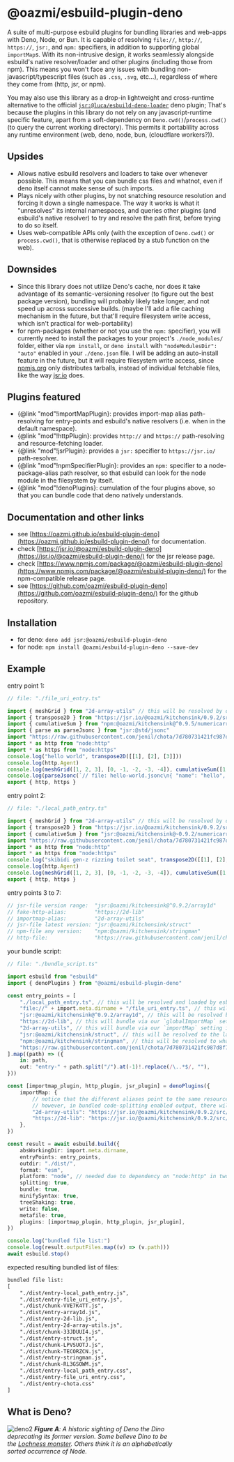 # @oazmi/esbuild-plugin-deno

A suite of multi-purpose esbuild plugins for bundling libraries and web-apps with Deno, Node, or Bun.
It is capable of resolving `file://`, `http://`, `https://`, `jsr:`, and `npm:` specifiers, in addition to supporting global `importMap`s.
With its non-intrusive design, it works seamlessly alongside esbuild's native resolver/loader and other plugins (including those from npm).
This means you won't face any issues with bundling non-javascript/typescript files (such as `.css`, `.svg`, etc...),
regardless of where they come from (http, jsr, or npm).

You may also use this library as a drop-in lightweight and cross-runtime alternative to the official [`jsr:@luca/esbuild-deno-loader`](https://jsr.io/@luca/esbuild-deno-loader) deno plugin;
That's because the plugins in this library do not rely on any javascript-runtime specific feature, apart from a soft-dependency on `Deno.cwd()`/`process.cwd()` (to query the current working directory).
This permits it portablility across any runtime environment (web, deno, node, bun, (cloudflare workers?)).

## Upsides

- Allows native esbuild resolvers and loaders to take over whenever possible.
  This means that you can bundle css files and whatnot, even if deno itself cannot make sense of such imports.
- Plays nicely with other plugins, by not snatching resource resolution and forcing it down a single namespace.
  The way it works is what it "unresolves" its internal namespaces, and queries other plugins (and esbuild's native resolver) to try and resolve the path first, before trying to do so itself.
- Uses web-compatible APIs only (with the exception of `Deno.cwd()` or `process.cwd()`, that is otherwise replaced by a stub function on the web).

## Downsides

- Since this library does not utilize Deno's cache, nor does it take advantage of its semantic-versioning resolver (to figure out the best package version), bundling will probably likely take longer, and not speed up across successive builds.
  (maybe I'll add a file caching mechanism in the future, but that'll require filesystem write access, which isn't practical for web-portability)
- for npm-packages (whether or not you use the `npm:` specifier), you will currently need to install the packages to your project's `./node_modules/` folder, either via `npm install`, or `deno install` with `"nodeModulesDir": "auto"` enabled in your `./deno.json` file.
  I will be adding an auto-install feature in the future, but it will require filesystem write access,
  since [npmjs.org](http://registry.npmjs.org/) only distributes tarballs, instead of individual fetchable files,
  like the way [jsr.io](https://jsr.io/) does.

## Plugins featured

- {@link "mod"!importMapPlugin}: provides import-map alias path-resolving for entry-points and esbuild's native resolvers (i.e. when in the default namespace).
- {@link "mod"!httpPlugin}: provides `http://` and `https://` path-resolving and resource-fetching loader.
- {@link "mod"!jsrPlugin}: provides a `jsr:` specifier to `https://jsr.io/` path-resolver.
- {@link "mod"!npmSpecifierPlugin}: provides an `npm:` specifier to a node-package-alias path resolver,
  so that esbuild can look for the node module in the filesystem by itself.
- {@link "mod"!denoPlugins}: cumulation of the four plugins above, so that you can bundle code that deno natively understands.

## Documentation and other links

- see [https://oazmi.github.io/esbuild-plugin-deno](https://oazmi.github.io/esbuild-plugin-deno/) for documentation.
- check [https://jsr.io/@oazmi/esbuild-plugin-deno](https://jsr.io/@oazmi/esbuild-plugin-deno/) for the jsr release page.
- check [https://www.npmjs.com/package/@oazmi/esbuild-plugin-deno](https://www.npmjs.com/package/@oazmi/esbuild-plugin-deno/) for the npm-compatible release page.
- see [https://github.com/oazmi/esbuild-plugin-deno](https://github.com/oazmi/esbuild-plugin-deno/) for the github repository.

## Installation

- for deno: `deno add jsr:@oazmi/esbuild-plugin-deno`
- for node: `npm install @oazmi/esbuild-plugin-deno --save-dev`

## Example

entry point 1:

```ts
// file: "./file_uri_entry.ts"

import { meshGrid } from "2d-array-utils" // this will be resolved by our `http_plugin`'s `globalImportMap` setting
import { transpose2D } from "https://jsr.io/@oazmi/kitchensink/0.9.2/src/numericarray.ts"
import { cumulativeSum } from "npm:@oazmi/kitchensink@^0.9.5/numericarray"
import { parse as parseJsonc } from "jsr:@std/jsonc"
import "https://raw.githubusercontent.com/jenil/chota/7d780731421fc987d8f7a1c8f66c730d8573684c/src/chota.css"
import * as http from "node:http"
import * as https from "node:https"
console.log("hello world", transpose2D([[1], [2], [3]]))
console.log(http.Agent)
console.log(meshGrid([1, 2, 3], [0, -1, -2, -3, -4]), cumulativeSum([1, 2, 3, 4]))
console.log(parseJsonc(`// file: hello-world.jsonc\n{ "name": "hello", "planet": "world" }`))
export { http, https }
```

entry point 2:

```ts
// file: "./local_path_entry.ts"

import { meshGrid } from "2d-array-utils" // this will be resolved by our `importmap_plugin`'s `importMap` setting
import { transpose2D } from "https://jsr.io/@oazmi/kitchensink/0.9.2/src/numericarray.ts"
import { cumulativeSum } from "jsr:@oazmi/kitchensink@~0.9.2/numericarray"
import "https://raw.githubusercontent.com/jenil/chota/7d780731421fc987d8f7a1c8f66c730d8573684c/src/chota.css"
import * as http from "node:http"
import * as https from "node:https"
console.log("skibidi gen-z rizzing toilet seat", transpose2D([[1], [2], [3]]))
console.log(http.Agent)
console.log(meshGrid([1, 2, 3], [0, -1, -2, -3, -4]), cumulativeSum([1, 2, 3, 4]))
export { http, https }
```

entry points 3 to 7:

```ts
// jsr-file version range:  "jsr:@oazmi/kitchensink@^0.9.2/array1d"
// fake-http-alias:         "https://2d-lib"
// importmap-alias:         "2d-array-utils"
// jsr-file latest version: "jsr:@oazmi/kitchensink/struct"
// npm-file any version:    "npm:@oazmi/kitchensink/stringman"
// http-file:               "https://raw.githubusercontent.com/jenil/chota/7d780731421fc987d8f7a1c8f66c730d8573684c/src/chota.css"
```

your bundle script:

```ts
// file: "./bundle_script.ts"

import esbuild from "esbuild"
import { denoPlugins } from "@oazmi/esbuild-plugin-deno"

const entry_points = [
	"./local_path_entry.ts", // this will be resolved and loaded by esbuild natively (although it will initially pass though the `importmap_plugin` resolver)
	"file://" + import.meta.dirname + "/file_uri_entry.ts", // this will be resolved and loaded by the `http_plugin`
	"jsr:@oazmi/kitchensink@^0.9.2/array1d", // this will be resolved by our `jsr_plugin`, and loaded by the `http_plugin`
	"https://2d-lib", // this will bundle via our `globalImportMap` setting inside of the `http_plugin`
	"2d-array-utils", // this will bundle via our `importMap` setting inside of our `importmap_plugin`
	"jsr:@oazmi/kitchensink/struct", // this will be resolved to the latest version of the package by our `jsr_plugin`
	"npm:@oazmi/kitchensink/stringman", // this will be resolved to whatever-is-available-version of the package (in the `node_modules` directory) by our npm-specifier-plugin
	"https://raw.githubusercontent.com/jenil/chota/7d780731421fc987d8f7a1c8f66c730d8573684c/src/chota.css", // `http_plugin` resolution and loading
].map((path) => ({
	in: path,
	out: "entry-" + path.split("/").at(-1)!.replace(/\..*$/, ""),
}))

const [importmap_plugin, http_plugin, jsr_plugin] = denoPlugins({
	importMap: {
		// notice that the different aliases point to the same resource.
		// however, in bundled code-splitting enabled output, there will be no duplication of this resource.
		"2d-array-utils": "https://jsr.io/@oazmi/kitchensink/0.9.2/src/array2d.ts",
		"https://2d-lib": "https://jsr.io/@oazmi/kitchensink/0.9.2/src/array2d.ts",
	},
})

const result = await esbuild.build({
	absWorkingDir: import.meta.dirname,
	entryPoints: entry_points,
	outdir: "./dist/",
	format: "esm",
	platform: "node", // needed due to dependency on "node:http" in two of the entry point files
	splitting: true,
	bundle: true,
	minifySyntax: true,
	treeShaking: true,
	write: false,
	metafile: true,
	plugins: [importmap_plugin, http_plugin, jsr_plugin],
})

console.log("bundled file list:")
console.log(result.outputFiles.map((v) => (v.path)))
await esbuild.stop()
```

expected resulting bundled list of files:

```txt
bundled file list:
[
	"./dist/entry-local_path_entry.js",
	"./dist/entry-file_uri_entry.js",
	"./dist/chunk-VVE7K4TT.js",
	"./dist/entry-array1d.js",
	"./dist/entry-2d-lib.js",
	"./dist/entry-2d-array-utils.js",
	"./dist/chunk-33JDUUI4.js",
	"./dist/entry-struct.js",
	"./dist/chunk-LPVSUOTJ.js",
	"./dist/chunk-TECORZCN.js",
	"./dist/entry-stringman.js",
	"./dist/chunk-RL3GSOWM.js",
	"./dist/entry-local_path_entry.css",
	"./dist/entry-file_uri_entry.css",
	"./dist/entry-chota.css"
]
```

## What is Deno?

<div style="max-width: min(100%, 384px);">

![deno2](./assets/deno2.svg)
_**Figure A**: A historic sighting of Deno the Dino deprecating its former version._
_Some believe Dino to be the [Lochness monster](https://en.wikipedia.org/wiki/Loch_Ness_Monster)._
_Others think it is an alphabetically sorted occurrence of Node._

</div>
